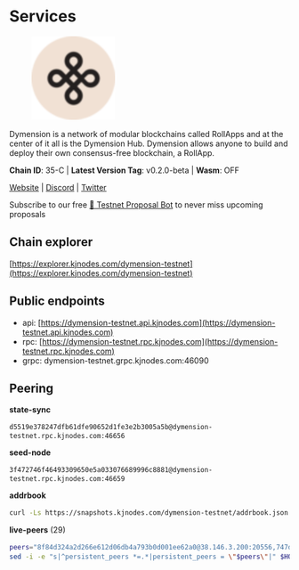 # Services

<figure><img src="https://raw.githubusercontent.com/kj89/cosmos-images/main/logos/dymension.png" width="150" alt=""><figcaption></figcaption></figure>

Dymension is a network of modular blockchains called RollApps  and at the center of it all is the Dymension Hub. Dymension  allows anyone to build and deploy their own consensus-free blockchain, a RollApp.

**Chain ID**: 35-C | **Latest Version Tag**: v0.2.0-beta | **Wasm**: OFF

[Website](https://dymension.xyz/) | [Discord](https://discord.gg/dymension) | [Twitter](https://twitter.com/dymensionXYZ)



Subscribe to our free [🤖 Testnet Proposal Bot](https://t.me/kjnodes_testnet_proposal_bot) to never miss upcoming proposals


## Chain explorer
[https://explorer.kjnodes.com/dymension-testnet](https://explorer.kjnodes.com/dymension-testnet)

## Public endpoints

* api: [https://dymension-testnet.api.kjnodes.com](https://dymension-testnet.api.kjnodes.com)
* rpc: [https://dymension-testnet.rpc.kjnodes.com](https://dymension-testnet.rpc.kjnodes.com)
* grpc: dymension-testnet.grpc.kjnodes.com:46090

## Peering

**state-sync**

```text
d5519e378247dfb61dfe90652d1fe3e2b3005a5b@dymension-testnet.rpc.kjnodes.com:46656
```

**seed-node**

```text
3f472746f46493309650e5a033076689996c8881@dymension-testnet.rpc.kjnodes.com:46659
```

**addrbook**
```bash
curl -Ls https://snapshots.kjnodes.com/dymension-testnet/addrbook.json > $HOME/.dymension/config/addrbook.json
```

**live-peers** (29)
```bash
peers="8f84d324a2d266e612d06db4a793b0d001ee62a0@38.146.3.200:20556,747d05bfe9f3e0c2e0462ac351c577699e1d9b8c@207.244.244.194:26656,98a03e1d03c1646e982b3379c0132d3828b0cacd@37.128.87.66:26656,8b5367df2b1287174ce8950654953d81a7d69a29@144.76.201.43:26556,0cc10d01b749a1e8b8d14c077140c776394d31e5@65.108.9.164:21456,a85420b25181bdb9b3a38741c48dafd5fb3b922f@209.34.205.57:26656,4d2ec1e61d61550fc5bfacc57e971ff9b6181152@135.181.180.29:26656,60f464943e6434579abdfa28a3122bd2d6008dec@139.99.68.119:26656,ba2ef45240cc997443df795b801a34602ba68b55@65.109.92.241:17886,0ee31ef97ba6b6c13b25b5c528163f2092821c2d@65.21.132.27:24856,b24974dd15a984f882438d907ee97c6baf1ae766@185.177.116.36:656,f433653cef597b3f0dd5f4e3e46c05fd121246bb@95.216.149.50:26656,c6cdcc7f8e1a33f864956a8201c304741411f219@3.214.163.125:26656,acb69c31cac6140a1a9570e683de5e26dd008cff@51.222.44.116:32656,e678f78d3250fef1e6e0afcdb1ebdc5fe0d7138c@5.161.76.147:46656,b921655e6c66235915e7d4465ea2146e537f13e4@167.235.6.228:26636,5dbbb68e0c8a86bdc372cf1de0691f1cdc6a96ad@82.208.23.223:27656,43a46e2fbe871246e8fee045749d0a4677042b0c@95.217.216.88:46656,5c2a752c9b1952dbed075c56c600c3a79b58c395@195.3.220.54:27086,88e09de4c713ecb3497f39f6e6c599aea7a10750@65.109.38.111:20556,c17a4bcba59a0cbb10b91cd2cee0940c610d26ee@95.217.144.107:20556,d4a66d01b1d109d842a7f1d51f541033c653ea03@116.202.227.117:46656,ca2cfea3c48640c094ad740bb41c2aeb81b5dcc6@194.163.187.175:46656,94b63fddfc78230f51aeb7ac34b9fb86bd042a77@146.19.24.43:30585,3a1e280b47ba71e11c2f1d800d0dd837cd40ed08@38.242.246.215:26656,c36184fec2fb60bf7be775390c1cd6619c0201ef@209.126.81.240:26656,c26dc8486e8c4817e154812462993ce562cda221@65.108.231.124:32656,d5519e378247dfb61dfe90652d1fe3e2b3005a5b@65.109.68.190:46656,965694b051742c2da0ea66502dd9bfeea38de265@198.244.228.235:26656"
sed -i -e "s|^persistent_peers *=.*|persistent_peers = \"$peers\"|" $HOME/.dymension/config/config.toml
```
